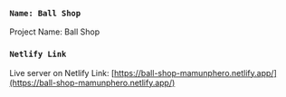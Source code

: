 
### `Name: Ball Shop`
Project Name: Ball Shop


### `Netlify Link`

Live server on Netlify Link: 
[https://ball-shop-mamunphero.netlify.app/](https://ball-shop-mamunphero.netlify.app/)





